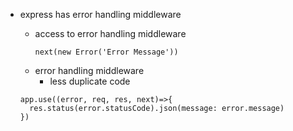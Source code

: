 - express has error handling middleware

  - access to error handling middleware
    ```
    next(new Error('Error Message'))
    ```
  - error handling middleware
    - less duplicate code

  ```
  app.use((error, req, res, next)=>{
    res.status(error.statusCode).json(message: error.message)
  })
  ```
